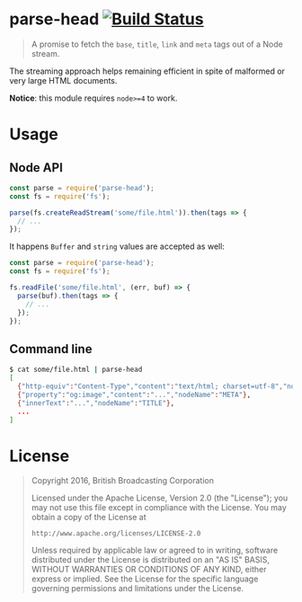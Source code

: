 # parse-head [![Build Status](https://travis-ci.org/bbc/parse-head.svg?branch=master)](https://travis-ci.org/bbc/parse-head)

> A promise to fetch the `base`, `title`, `link` and `meta` tags out of a Node stream.

The streaming approach helps remaining efficient in spite of malformed or very large HTML documents.

**Notice**: this module requires `node>=4` to work.

# Usage

## Node API

```js
const parse = require('parse-head');
const fs = require('fs');

parse(fs.createReadStream('some/file.html')).then(tags => {
  // ...
});
```

It happens `Buffer` and `string` values are accepted as well:

```js
const parse = require('parse-head');
const fs = require('fs');

fs.readFile('some/file.html', (err, buf) => {
  parse(buf).then(tags => {
    // ...
  });
});
```

## Command line

```bash
$ cat some/file.html | parse-head
[
  {"http-equiv":"Content-Type","content":"text/html; charset=utf-8","nodeName":"META"},
  {"property":"og:image","content":"...","nodeName":"META"},
  {"innerText":"...","nodeName":"TITLE"},
  ...
]
```

# License

> Copyright 2016, British Broadcasting Corporation
>
> Licensed under the Apache License, Version 2.0 (the "License");
> you may not use this file except in compliance with the License.
> You may obtain a copy of the License at
>
>     http://www.apache.org/licenses/LICENSE-2.0
>
> Unless required by applicable law or agreed to in writing, software
> distributed under the License is distributed on an "AS IS" BASIS,
> WITHOUT WARRANTIES OR CONDITIONS OF ANY KIND, either express or implied.
> See the License for the specific language governing permissions and
> limitations under the License.

